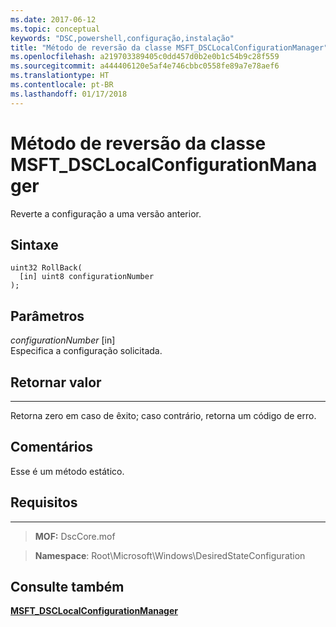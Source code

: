 ```yaml
---
ms.date: 2017-06-12
ms.topic: conceptual
keywords: "DSC,powershell,configuração,instalação"
title: "Método de reversão da classe MSFT_DSCLocalConfigurationManager"
ms.openlocfilehash: a219703389405c0dd457d0b2e0b1c54b9c28f559
ms.sourcegitcommit: a444406120e5af4e746cbbc0558fe89a7e78aef6
ms.translationtype: HT
ms.contentlocale: pt-BR
ms.lasthandoff: 01/17/2018
---
```

# <a name="rollback-method-of-the-msftdsclocalconfigurationmanager-class"></a>Método de reversão da classe MSFT_DSCLocalConfigurationManager

Reverte a configuração a uma versão anterior.

<a name="syntax"></a>Sintaxe
------

```mof
uint32 RollBack(
  [in] uint8 configurationNumber
);
```

<a name="parameters"></a>Parâmetros
----------

*configurationNumber* \[in\]  
Especifica a configuração solicitada. 

## <a name="return-value"></a>Retornar valor
------------

Retorna zero em caso de êxito; caso contrário, retorna um código de erro.

## <a name="remarks"></a>Comentários

Esse é um método estático.

## <a name="requirements"></a>Requisitos
------------
>**MOF:** DscCore.mof

>**Namespace**: Root\Microsoft\Windows\DesiredStateConfiguration


## <a name="see-also"></a>Consulte também


[**MSFT_DSCLocalConfigurationManager**](msft-dsclocalconfigurationmanager.md)


 

 



